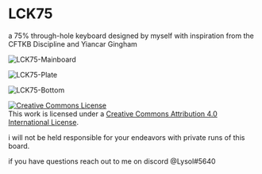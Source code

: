 # LCK75

a 75% through-hole keyboard designed by myself with inspiration from the CFTKB Discipline and Yiancar Gingham

![LCK75-Mainboard](https://imgur.com/yote2Gq)

![LCK75-Plate](https://imgur.com/QVO47Vy)

![LCK75-Bottom](https://imgur.com/4cGo7Pt)

<a rel="license" href="http://creativecommons.org/licenses/by/4.0/"><img alt="Creative Commons License" style="border-width:0" src="https://i.creativecommons.org/l/by/4.0/88x31.png" /></a><br />This work is licensed under a <a rel="license" href="http://creativecommons.org/licenses/by/4.0/">Creative Commons Attribution 4.0 International License</a>.

i will not be held responsible for your endeavors with private runs of this board. 

if you have questions reach out to me on discord @Lysol#5640
